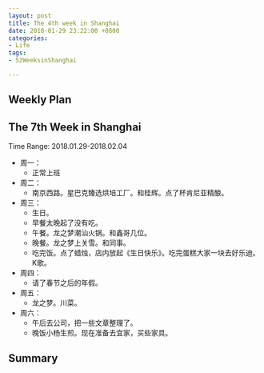 ```yaml
---
layout: post
title: The 4th week in Shanghai
date: 2018-01-29 23:22:00 +0800
categories:
- Life
tags:
- 52WeeksinShanghai

---
```



## Weekly Plan

## The 7th Week in Shanghai

Time Range: 2018.01.29-2018.02.04

- 周一：
	- 正常上班
- 周二：
	- 南京西路。星巴克臻选烘培工厂。和桂辉。点了杯肯尼亚精酿。
- 周三：
	- 生日。
	- 早餐太晚起了没有吃。
	- 午餐。龙之梦潮汕火锅。和鑫哥几位。
	- 晚餐。龙之梦上关雪。和同事。
	- 吃完饭。点了蜡烛，店内放起《生日快乐》。吃完蛋糕大家一块去好乐迪。K歌。
- 周四：
	- 请了春节之后的年假。
- 周五：
	- 龙之梦。川菜。
- 周六：
	- 午后去公司，把一些文章整理了。
	- 晚饭小杨生煎。现在准备去宜家，买些家具。

## Summary

